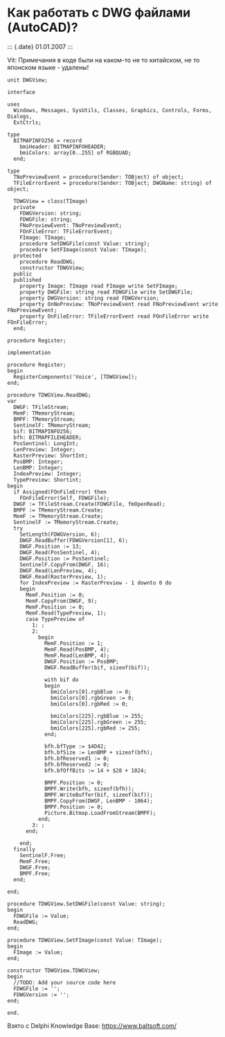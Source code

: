 Как работать с DWG файлами (AutoCAD)?
=====================================

::: {.date}
01.01.2007
:::

Vit: Примечания в коде были на каком-то не то китайском, не то японском
языке - удалены!

    unit DWGView;
     
    interface
     
    uses
      Windows, Messages, SysUtils, Classes, Graphics, Controls, Forms, Dialogs,
      ExtCtrls;
     
    type
      BITMAPINFO256 = record
        bmiHeader: BITMAPINFOHEADER;
        bmiColors: array[0..255] of RGBQUAD;
      end;
     
    type
      TNoPreviewEvent = procedure(Sender: TOBject) of object;
      TFileErrorEvent = procedure(Sender: TOBject; DWGName: string) of object;
     
      TDWGView = class(TImage)
      private
        FDWGVersion: string;
        FDWGFile: string;
        FNoPreviewEvent: TNoPreviewEvent;
        FOnFileError: TFileErrorEvent;
        FImage: TImage;
        procedure SetDWGFile(const Value: string);
        procedure SetFImage(const Value: TImage);
      protected
        procedure ReadDWG;
        constructor TDWGView;
      public
      published
        property Image: TImage read FImage write SetFImage;
        property DWGFile: string read FDWGFile write SetDWGFile;
        property DWGVersion: string read FDWGVersion;
        property OnNoPreview: TNoPreviewEvent read FNoPreviewEvent write FNoPreviewEvent;
        property OnFileError: TFileErrorEvent read FOnFileError write FOnFileError;
      end;
     
    procedure Register;
     
    implementation
     
    procedure Register;
    begin
      RegisterComponents('Voice', [TDWGView]);
    end;
     
    procedure TDWGView.ReadDWG;
    var
      DWGF: TFileStream; 
      MemF: TMemoryStream; 
      BMPF: TMemoryStream; 
      SentinelF: TMemoryStream;
      bif: BITMAPINFO256; 
      bfh: BITMAPFILEHEADER;
      PosSentinel: LongInt; 
      LenPreview: Integer; 
      RasterPreview: ShortInt; 
      PosBMP: Integer; 
      LenBMP: Integer; 
      IndexPreview: Integer;
      TypePreview: Shortint; 
    begin
      if Assigned(FOnFileError) then
        FOnFileError(Self, FDWGFile);
      DWGF := TFileStream.Create(FDWGFile, fmOpenRead);
      BMPF := TMemoryStream.Create;
      MemF := TMemoryStream.Create;
      SentinelF := TMemoryStream.Create;
      try
        SetLength(FDWGVersion, 6);
        DWGF.ReadBuffer(FDWGVersion[1], 6);
        DWGF.Position := 13; 
        DWGF.Read(PosSentinel, 4);
        DWGF.Position := PosSentinel;
        SentinelF.CopyFrom(DWGF, 16); 
        DWGF.Read(LenPreview, 4);
        DWGF.Read(RasterPreview, 1); 
        for IndexPreview := RasterPreview - 1 downto 0 do
        begin
          MemF.Position := 0;
          MemF.CopyFrom(DWGF, 9); 
          MemF.Position := 0;
          MemF.Read(TypePreview, 1); 
          case TypePreview of
            1: ; 
            2:
              begin
                MemF.Position := 1;
                MemF.Read(PosBMP, 4); 
                MemF.Read(LenBMP, 4); 
                DWGF.Position := PosBMP;
                DWGF.ReadBuffer(bif, sizeof(bif));
     
                with bif do
                begin
                  bmiColors[0].rgbBlue := 0;
                  bmiColors[0].rgbGreen := 0;
                  bmiColors[0].rgbRed := 0;
     
                  bmiColors[225].rgbBlue := 255;
                  bmiColors[225].rgbGreen := 255;
                  bmiColors[225].rgbRed := 255;
                end;
     
                bfh.bfType := $4D42;
                bfh.bfSize := LenBMP + sizeof(bfh); 
                bfh.bfReserved1 := 0;
                bfh.bfReserved2 := 0;
                bfh.bfOffBits := 14 + $28 + 1024;
     
                BMPF.Position := 0;
                BMPF.Write(bfh, sizeof(bfh));
                BMPF.WriteBuffer(bif, sizeof(bif));
                BMPF.CopyFrom(DWGF, LenBMP - 1064);
                BMPF.Position := 0;
                Picture.Bitmap.LoadFromStream(BMPF);
              end;
            3: ;
          end;
     
        end;
      finally
        SentinelF.Free;
        MemF.Free;
        DWGF.Free;
        BMPF.Free;
      end;
     
    end;
     
    procedure TDWGView.SetDWGFile(const Value: string);
    begin
      FDWGFile := Value;
      ReadDWG;
    end;
     
    procedure TDWGView.SetFImage(const Value: TImage);
    begin
      FImage := Value;
    end;
     
    constructor TDWGView.TDWGView;
    begin
      //TODO: Add your source code here
      FDWGFile := '';
      FDWGVersion := '';
    end;
     
    end.

Взято с Delphi Knowledge Base: <https://www.baltsoft.com/>
